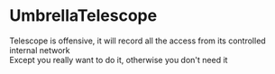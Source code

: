 # UmbrellaTelescope
Telescope is offensive, it will record all the access from its controlled internal network   
Except you really want to do it, otherwise you don't need it   
